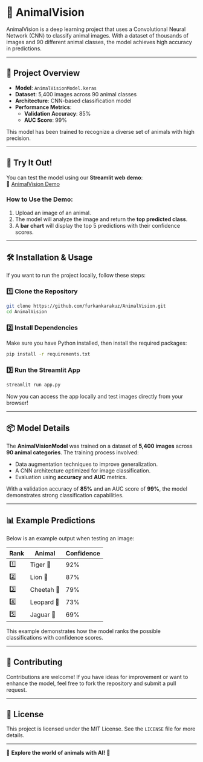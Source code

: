 # 🐾 AnimalVision

AnimalVision is a deep learning project that uses a Convolutional Neural Network (CNN) to classify animal images. With a dataset of thousands of images and 90 different animal classes, the model achieves high accuracy in predictions.

---

## 📌 Project Overview

- **Model**: `AnimalVisionModel.keras`
- **Dataset**: 5,400 images across 90 animal classes
- **Architecture**: CNN-based classification model
- **Performance Metrics**:
  - **Validation Accuracy**: 85%
  - **AUC Score**: 99%

This model has been trained to recognize a diverse set of animals with high precision.

---

## 🚀 Try It Out!

You can test the model using our **Streamlit web demo**:  
🔗 [AnimalVision Demo](https://animalvision.streamlit.app)

### How to Use the Demo:
1. Upload an image of an animal.
2. The model will analyze the image and return the **top predicted class**.
3. A **bar chart** will display the top 5 predictions with their confidence scores.

---

## 🛠 Installation & Usage

If you want to run the project locally, follow these steps:

### 1️⃣ Clone the Repository
```bash
git clone https://github.com/furkankarakuz/AnimalVision.git
cd AnimalVision
```

### 2️⃣ Install Dependencies
Make sure you have Python installed, then install the required packages:
```bash
pip install -r requirements.txt
```

### 3️⃣ Run the Streamlit App
```bash
streamlit run app.py
```

Now you can access the app locally and test images directly from your browser!

---

## 📦 Model Details

The **AnimalVisionModel** was trained on a dataset of **5,400 images** across **90 animal categories**. The training process involved:
- Data augmentation techniques to improve generalization.
- A CNN architecture optimized for image classification.
- Evaluation using **accuracy** and **AUC** metrics.

With a validation accuracy of **85%** and an AUC score of **99%**, the model demonstrates strong classification capabilities.

---

## 📊 Example Predictions
Below is an example output when testing an image:

| Rank | Animal | Confidence |
|------|--------|------------|
| 1️⃣  | Tiger 🐯 | 92% |
| 2️⃣  | Lion 🦁 | 87% |
| 3️⃣  | Cheetah 🐆 | 79% |
| 4️⃣  | Leopard 🐆 | 73% |
| 5️⃣  | Jaguar 🐆 | 69% |

This example demonstrates how the model ranks the possible classifications with confidence scores.

---

## 📢 Contributing

Contributions are welcome! If you have ideas for improvement or want to enhance the model, feel free to fork the repository and submit a pull request.

---

## 📜 License

This project is licensed under the MIT License. See the `LICENSE` file for more details.

---

🐾 **Explore the world of animals with AI!** 🎉
